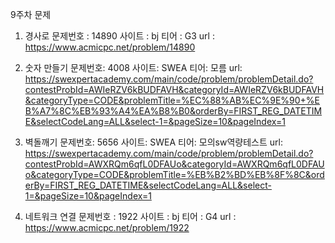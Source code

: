 9주차 문제

1. 경사로
문제번호 : 14890
사이트 : bj
티어 : G3
url : https://www.acmicpc.net/problem/14890


2. 숫자 만들기
문제번호: 4008
사이트: SWEA
티어: 모름
url: https://swexpertacademy.com/main/code/problem/problemDetail.do?contestProbId=AWIeRZV6kBUDFAVH&categoryId=AWIeRZV6kBUDFAVH&categoryType=CODE&problemTitle=%EC%88%AB%EC%9E%90+%EB%A7%8C%EB%93%A4%EA%B8%B0&orderBy=FIRST_REG_DATETIME&selectCodeLang=ALL&select-1=&pageSize=10&pageIndex=1


3. 벽돌깨기
문제번호: 5656
사이트: SWEA
티어: 모의sw역량테스트
url: https://swexpertacademy.com/main/code/problem/problemDetail.do?contestProbId=AWXRQm6qfL0DFAUo&categoryId=AWXRQm6qfL0DFAUo&categoryType=CODE&problemTitle=%EB%B2%BD%EB%8F%8C&orderBy=FIRST_REG_DATETIME&selectCodeLang=ALL&select-1=&pageSize=10&pageIndex=1


4. 네트워크 연결
문제번호 : 1922
사이트 : bj
티어 : G4
url : https://www.acmicpc.net/problem/1922

